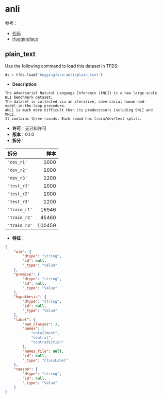 # anli

参考：

- [代码](https://github.com/huggingface/datasets/blob/master/datasets/anli)
- [Huggingface](https://huggingface.co/datasets/anli)

## plain_text

Use the following command to load this dataset in TFDS:

```python
ds = tfds.load('huggingface:anli/plain_text')
```

- **Description**:

```
The Adversarial Natural Language Inference (ANLI) is a new large-scale NLI benchmark dataset,
The dataset is collected via an iterative, adversarial human-and-model-in-the-loop procedure.
ANLI is much more difficult than its predecessors including SNLI and MNLI.
It contains three rounds. Each round has train/dev/test splits.
```

- **许可**：无已知许可
- **版本**：0.1.0
- **拆分**：

拆分 | 样本
:-- | --:
`'dev_r1'` | 1000
`'dev_r2'` | 1000
`'dev_r3'` | 1200
`'test_r1'` | 1000
`'test_r2'` | 1000
`'test_r3'` | 1200
`'train_r1'` | 16946
`'train_r2'` | 45460
`'train_r3'` | 100459

- **特征**：

```json
{
    "uid": {
        "dtype": "string",
        "id": null,
        "_type": "Value"
    },
    "premise": {
        "dtype": "string",
        "id": null,
        "_type": "Value"
    },
    "hypothesis": {
        "dtype": "string",
        "id": null,
        "_type": "Value"
    },
    "label": {
        "num_classes": 3,
        "names": [
            "entailment",
            "neutral",
            "contradiction"
        ],
        "names_file": null,
        "id": null,
        "_type": "ClassLabel"
    },
    "reason": {
        "dtype": "string",
        "id": null,
        "_type": "Value"
    }
}
```
